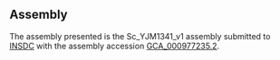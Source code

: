 

Assembly
--------

The assembly presented is the Sc\_YJM1341\_v1 assembly submitted to
[INSDC](http://www.insdc.org) with the assembly accession
[GCA\_000977235.2](http://www.ebi.ac.uk/ena/data/view/GCA_000977235.2).
